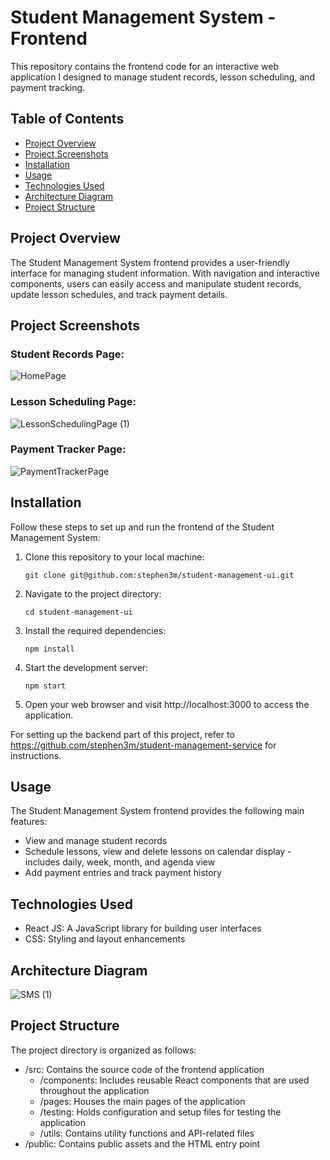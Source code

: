 # Student Management System - Frontend

This repository contains the frontend code for an interactive web application I designed to manage student records, lesson scheduling, and payment tracking.

## Table of Contents

- [Project Overview](#project-overview)
- [Project Screenshots](#screenshots)
- [Installation](#installation)
- [Usage](#usage)
- [Technologies Used](#technologies-used)
- [Architecture Diagram](#architecture-diagram)
- [Project Structure](#project-structure)

## Project Overview

The Student Management System frontend provides a user-friendly interface for managing student information. With navigation and interactive components, users can easily access and manipulate student records, update lesson schedules, and track payment details.

## Project Screenshots

### Student Records Page:
![HomePage](https://github.com/stephen3m/student-management-ui/assets/96703864/5c352ebe-650b-42ea-9f32-d12b2e04f33a)

### Lesson Scheduling Page:
![LessonSchedulingPage (1)](https://github.com/stephen3m/student-management-ui/assets/96703864/635af162-24a9-4c11-b7c5-143746741c2e)

### Payment Tracker Page:
![PaymentTrackerPage](https://github.com/stephen3m/student-management-ui/assets/96703864/8eeeb4e8-8f63-4dcd-bf18-00703bdda75f)

## Installation

Follow these steps to set up and run the frontend of the Student Management System:

1. Clone this repository to your local machine:

   ```
   git clone git@github.com:stephen3m/student-management-ui.git
   ```

2. Navigate to the project directory:

   ```
   cd student-management-ui
   ```
   
3. Install the required dependencies:

   ```
   npm install
   ```
   
4. Start the development server:

   ```
   npm start
   ```
   
5. Open your web browser and visit http://localhost:3000 to access the application.

For setting up the backend part of this project, refer to https://github.com/stephen3m/student-management-service for instructions.

## Usage
The Student Management System frontend provides the following main features:

* View and manage student records 
* Schedule lessons, view and delete lessons on calendar display - includes daily, week, month, and agenda view
* Add payment entries and track payment history

## Technologies Used
* React JS: A JavaScript library for building user interfaces
* CSS: Styling and layout enhancements

## Architecture Diagram
![SMS (1)](https://github.com/stephen3m/student-management-ui/assets/96703864/be11345f-4dfc-4454-926b-ffa920a40aa4)

## Project Structure
The project directory is organized as follows:
* /src: Contains the source code of the frontend application
  * /components: Includes reusable React components that are used throughout the application
  * /pages: Houses the main pages of the application
  * /testing: Holds configuration and setup files for testing the application
  * /utils: Contains utility functions and API-related files
* /public: Contains public assets and the HTML entry point
